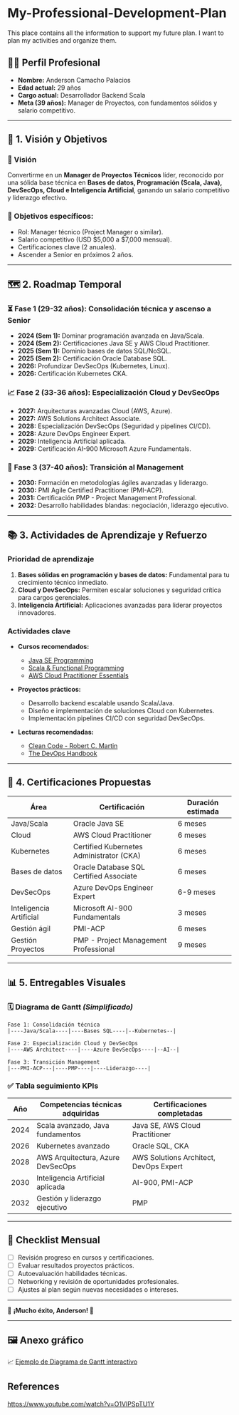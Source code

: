# My-Professional-Development-Plan
This place contains all the information to support my future plan. I want to plan my activities and organize them.

## 🙋‍♂️ **Perfil Profesional**

* **Nombre:** Anderson Camacho Palacios
* **Edad actual:** 29 años
* **Cargo actual:** Desarrollador Backend Scala
* **Meta (39 años):** Manager de Proyectos, con fundamentos sólidos y salario competitivo.

---

## 🎯 **1. Visión y Objetivos**

### 🌟 Visión

Convertirme en un **Manager de Proyectos Técnicos** líder, reconocido por una sólida base técnica en **Bases de datos, Programación (Scala, Java), DevSecOps, Cloud e Inteligencia Artificial**, ganando un salario competitivo y liderazgo efectivo.

### 📌 Objetivos específicos:

* Rol: Manager técnico (Project Manager o similar).
* Salario competitivo (USD \$5,000 a \$7,000 mensual).
* Certificaciones clave (2 anuales).
* Ascender a Senior en próximos 2 años.

---

## 🗺️ **2. Roadmap Temporal**

### ⏳ **Fase 1 (29-32 años): Consolidación técnica y ascenso a Senior**

* **2024 (Sem 1):** Dominar programación avanzada en Java/Scala.
* **2024 (Sem 2):** Certificaciones Java SE y AWS Cloud Practitioner.
* **2025 (Sem 1):** Dominio bases de datos SQL/NoSQL.
* **2025 (Sem 2):** Certificación Oracle Database SQL.
* **2026:** Profundizar DevSecOps (Kubernetes, Linux).
* **2026:** Certificación Kubernetes CKA.

### 📈 **Fase 2 (33-36 años): Especialización Cloud y DevSecOps**

* **2027:** Arquitecturas avanzadas Cloud (AWS, Azure).
* **2027:** AWS Solutions Architect Associate.
* **2028:** Especialización DevSecOps (Seguridad y pipelines CI/CD).
* **2028:** Azure DevOps Engineer Expert.
* **2029:** Inteligencia Artificial aplicada.
* **2029:** Certificación AI-900 Microsoft Azure Fundamentals.

### 🌟 **Fase 3 (37-40 años): Transición al Management**

* **2030:** Formación en metodologías ágiles avanzadas y liderazgo.
* **2030:** PMI Agile Certified Practitioner (PMI-ACP).
* **2031:** Certificación PMP - Project Management Professional.
* **2032:** Desarrollo habilidades blandas: negociación, liderazgo ejecutivo.

---

## 📚 **3. Actividades de Aprendizaje y Refuerzo**

### Prioridad de aprendizaje

1. **Bases sólidas en programación y bases de datos:** Fundamental para tu crecimiento técnico inmediato.
2. **Cloud y DevSecOps:** Permiten escalar soluciones y seguridad crítica para cargos gerenciales.
3. **Inteligencia Artificial:** Aplicaciones avanzadas para liderar proyectos innovadores.

### Actividades clave

* **Cursos recomendados:**

  * [Java SE Programming](https://education.oracle.com/java-se)
  * [Scala & Functional Programming](https://www.coursera.org/specializations/scala)
  * [AWS Cloud Practitioner Essentials](https://aws.amazon.com/es/training/digital/aws-cloud-practitioner-essentials/)

* **Proyectos prácticos:**

  * Desarrollo backend escalable usando Scala/Java.
  * Diseño e implementación de soluciones Cloud con Kubernetes.
  * Implementación pipelines CI/CD con seguridad DevSecOps.

* **Lecturas recomendadas:**

  * [Clean Code - Robert C. Martin](https://www.amazon.com/-/es/Robert-C-Martin/dp/0132350882)
  * [The DevOps Handbook](https://itrevolution.com/book/the-devops-handbook/)

---

## 📑 **4. Certificaciones Propuestas**

| Área                    | Certificación                            | Duración estimada |
| ----------------------- | ---------------------------------------- | ----------------- |
| Java/Scala              | Oracle Java SE                           | 6 meses           |
| Cloud                   | AWS Cloud Practitioner                   | 6 meses           |
| Kubernetes              | Certified Kubernetes Administrator (CKA) | 6 meses           |
| Bases de datos          | Oracle Database SQL Certified Associate  | 6 meses           |
| DevSecOps               | Azure DevOps Engineer Expert             | 6-9 meses         |
| Inteligencia Artificial | Microsoft AI-900 Fundamentals            | 3 meses           |
| Gestión ágil            | PMI-ACP                                  | 6 meses           |
| Gestión Proyectos       | PMP - Project Management Professional    | 9 meses           |

---

## 📊 **5. Entregables Visuales**

### 🗓️ **Diagrama de Gantt** *(Simplificado)*

```
Fase 1: Consolidación técnica
|----Java/Scala----|----Bases SQL----|--Kubernetes--|

Fase 2: Especialización Cloud y DevSecOps
|----AWS Architect----|----Azure DevSecOps----|--AI--|

Fase 3: Transición Management
|---PMI-ACP---|----PMP----|----Liderazgo----|
```

### ✅ **Tabla seguimiento KPIs**

| Año  | Competencias técnicas adquiridas  | Certificaciones completadas            |
| ---- | --------------------------------- | -------------------------------------- |
| 2024 | Scala avanzado, Java fundamentos  | Java SE, AWS Cloud Practitioner        |
| 2026 | Kubernetes avanzado               | Oracle SQL, CKA                        |
| 2028 | AWS Arquitectura, Azure DevSecOps | AWS Solutions Architect, DevOps Expert |
| 2030 | Inteligencia Artificial aplicada  | AI-900, PMI-ACP                        |
| 2032 | Gestión y liderazgo ejecutivo     | PMP                                    |

---

## 📌 **Checklist Mensual**

* [ ] Revisión progreso en cursos y certificaciones.
* [ ] Evaluar resultados proyectos prácticos.
* [ ] Autoevaluación habilidades técnicas.
* [ ] Networking y revisión de oportunidades profesionales.
* [ ] Ajustes al plan según nuevas necesidades o intereses.

---

🎯 **¡Mucho éxito, Anderson! 🚀**

---

## 🖼️ **Anexo gráfico**

📈 [Ejemplo de Diagrama de Gantt interactivo](https://www.teamgantt.com/examples/project-management/gantt-chart-example)


## References
https://www.youtube.com/watch?v=O1VIPSpTU1Y
